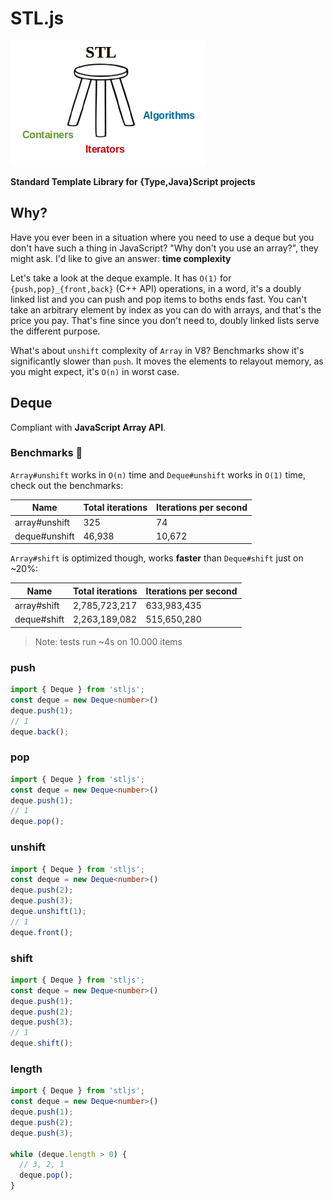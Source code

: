 # STL.js

![](./assets/stl.png)

**Standard Template Library for {Type,Java}Script projects**

## Why?

Have you ever been in a situation where you need to use a deque but you don't have such a thing in JavaScript?
"Why don't you use an array?", they might ask. I'd like to give an answer: **time complexity**

Let's take a look at the deque example. It has `O(1)` for `{push,pop}_{front,back}` (C++ API) operations, in a word, it's a doubly linked list and you can push and pop items to boths ends fast. You can't take an arbitrary element by index as you can do with arrays, and that's the price you pay. That's fine since you don't need to, doubly linked lists serve the different purpose.

What's about `unshift` complexity of `Array` in V8? Benchmarks show it's significantly slower than `push`. It moves the elements to relayout memory, as you might expect, it's `O(n)` in worst case.

## Deque

Compliant with **JavaScript Array API**.

### Benchmarks 🚀

`Array#unshift` works in `O(n)` time and `Deque#unshift` works in `O(1)` time, check out the benchmarks:

| Name          | Total iterations | Iterations per second  |
| ------------- | ---------------- | ---------------------- |
| array#unshift | 325              | 74                     |
| deque#unshift | 46,938           | 10,672                 |

`Array#shift` is optimized though, works **faster** than `Deque#shift` just on ~20%:

| Name          | Total iterations | Iterations per second  |
| ------------- | ---------------- | ---------------------- |
| array#shift   | 2,785,723,217    | 633,983,435            |
| deque#shift   | 2,263,189,082    | 515,650,280            |

> Note: tests run ~4s on 10.000 items

### push

```ts
import { Deque } from 'stljs';
const deque = new Deque<number>()
deque.push(1);
// 1
deque.back();
```

### pop

```ts
import { Deque } from 'stljs';
const deque = new Deque<number>()
deque.push(1);
// 1
deque.pop();
```

### unshift

```ts
import { Deque } from 'stljs';
const deque = new Deque<number>()
deque.push(2);
deque.push(3);
deque.unshift(1);
// 1
deque.front();
```

### shift

```ts
import { Deque } from 'stljs';
const deque = new Deque<number>()
deque.push(1);
deque.push(2);
deque.push(3);
// 1
deque.shift();
```

### length

```ts
import { Deque } from 'stljs';
const deque = new Deque<number>()
deque.push(1);
deque.push(2);
deque.push(3);

while (deque.length > 0) {
  // 3, 2, 1
  deque.pop();
}
```
